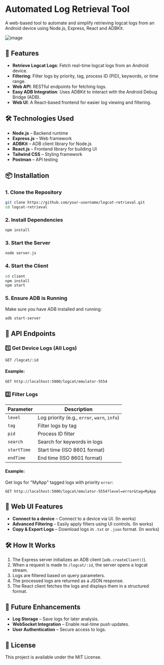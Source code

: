 # Automated Log Retrieval Tool

A web-based tool to automate and simplify retrieving logcat logs from an Android device using Node.js, Express, React and ADBKit.

![image](https://github.com/user-attachments/assets/0ff81c54-a279-438a-b3c7-d96705e002ea)


## 🚀 Features
- **Retrieve Logcat Logs**: Fetch real-time logcat logs from an Android device.
- **Filtering**: Filter logs by priority, tag, process ID (PID), keywords, or time range.
- **Web API**: RESTful endpoints for fetching logs.
- **Easy ADB Integration**: Uses ADBKit to interact with the Android Debug Bridge (ADB).
- **Web UI**: A React-based frontend for easier log viewing and filtering.

## 🛠️ Technologies Used
- **Node.js** – Backend runtime
- **Express.js** – Web framework
- **ADBKit** – ADB client library for Node.js
- **React.js** – Frontend library for building UI
- **Tailwind CSS** – Styling framework
- **Postman** – API testing

## 📦 Installation
### 1. Clone the Repository
```sh
git clone https://github.com/your-username/logcat-retrieval.git
cd logcat-retrieval
```

### 2. Install Dependencies
```sh
npm install
```

### 3. Start the Server
```sh
node server.js
```

### 4. Start the Client
```sh
cd client
npm install
npm start
```

### 5. Ensure ADB is Running
Make sure you have ADB installed and running:
```sh
adb start-server
```

## 📡 API Endpoints
### 1️⃣ Get Device Logs (All Logs)
```http
GET /logcat/:id
```
#### Example:
```http
GET http://localhost:5000/logcat/emulator-5554
```

### 2️⃣ Filter Logs
| Parameter | Description |
|-----------|-------------|
| `level` | Log priority (e.g., `error`, `warn`, `info`) |
| `tag` | Filter logs by tag |
| `pid` | Process ID filter |
| `search` | Search for keywords in logs |
| `startTime` | Start time (ISO 8601 format) |
| `endTime` | End time (ISO 8601 format) |

#### Example:
Get logs for "MyApp" tagged logs with priority `error`:
```http
GET http://localhost:5000/logcat/emulator-5554?level=error&tag=MyApp
```

## 🎨 Web UI Features
- **Connect to a device** – Connect to a device via UI. (In works)
- **Advanced Filtering** – Easily apply filters using UI controls. (In works)
- **Copy & Export Logs** – Download logs in `.txt` or `.json` format. (In works)

## 🛠️ How It Works
1. The Express server initializes an ADB client (`adb.createClient()`).
2. When a request is made to `/logcat/:id`, the server opens a logcat stream.
3. Logs are filtered based on query parameters.
4. The processed logs are returned as a JSON response.
5. The React client fetches the logs and displays them in a structured format.

## 📌 Future Enhancements
- **Log Storage** – Save logs for later analysis.
- **WebSocket Integration** – Enable real-time push updates.
- **User Authentication** – Secure access to logs.

## 📜 License
This project is available under the MIT License.
